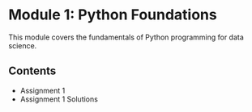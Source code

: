 # Module 1: Python Foundations

This module covers the fundamentals of Python programming for data science.

## Contents

- Assignment 1
- Assignment 1 Solutions
